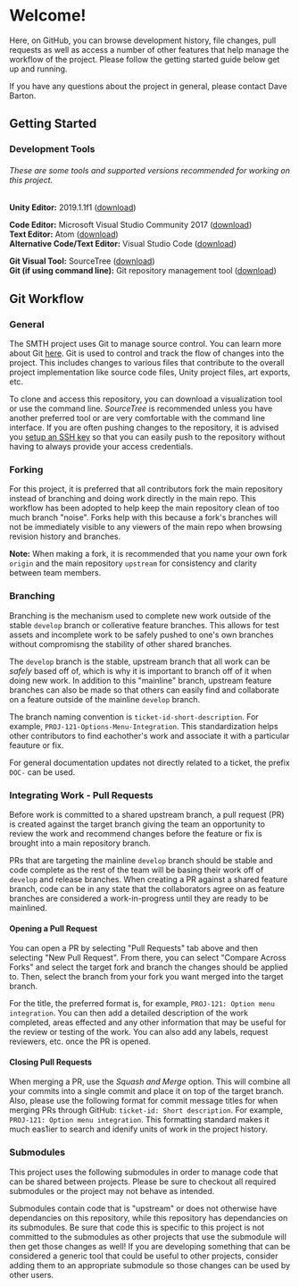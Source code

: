 # Welcome!
Here, on GitHub, you can browse development history, file changes, pull requests as well as access a number of other features that help manage the workflow of the project. Please follow the getting started guide below get up and running.

If you have any questions about the project in general, please contact Dave Barton.

## Getting Started

### Development Tools
###### These are some tools and supported versions recommended for working on this project.
**Unity Editor:** 2019.1.1f1 ([download](https://unity3d.com/get-unity/download))  

**Code Editor:** Microsoft Visual Studio Community 2017 ([download](https://visualstudio.microsoft.com/downloads/))  
**Text Editor:** Atom ([download](https://atom.io/))  
**Alternative Code/Text Editor:** Visual Studio Code ([download](https://code.visualstudio.com/Download))  

**Git Visual Tool:** SourceTree ([download](https://www.sourcetreeapp.com/))  
**Git (if using command line):** Git repository management tool ([download](https://git-scm.com/downloads))

## Git Workflow
### General
The SMTH project uses Git to manage source control. You can learn more about Git [here](https://git-scm.com/). Git is used to control and track the flow of changes into the project. This includes changes to various files that contribute to the overall project implementation like source code files, Unity project files, art exports, etc.
  
To clone and access this repository, you can download a visualization tool or use the command line. _SourceTree_ is recommended unless you have another preferred tool or are very comfortable with the command line interface. If you are often pushing changes to the repository, it is advised you [setup an SSH key](https://help.github.com/en/enterprise/2.15/user/articles/adding-a-new-ssh-key-to-your-github-account) so that you can easily push to the repository without having to always provide your access credentials.

### Forking

For this project, it is preferred that all contributors fork the main repository instead of branching and doing work directly in the main repo. This workflow has been adopted to help keep the main repository clean of too much branch "noise". Forks help with this because a fork's branches will not be immediately visible to any viewers of the main repo when browsing revision history and branches.  

**Note:** When making a fork, it is recommended that you name your own fork `origin` and the main repository `upstream` for consistency and clarity between team members.

### Branching

Branching is the mechanism used to complete new work outside of the stable `develop` branch or collerative feature branches. This allows for test assets and incomplete work to be safely pushed to one's own branches without compromisng the stability of other shared branches.

The `develop` branch is the stable, upstream branch that all work can be _safely_ based off of, which is why it is important to branch off of it when doing new work. In addition to this "mainline" branch, upstream feature branches can also be made so that others can easily find and collaborate on a feature outside of the mainline `develop` branch.

The branch naming convention is `ticket-id-short-description`. For example, `PROJ-121-Options-Menu-Integration`. This standardization helps other contributors to find eachother's work and associate it with a particular feauture or fix.  

For general documentation updates not directly related to a ticket, the prefix `DOC-` can be used.

### Integrating Work - Pull Requests

Before work is committed to a shared upstream branch, a pull request (PR) is created against the target branch giving the team an opportunity to review the work and recommend changes before the feature or fix is brought into a main repository branch.  

PRs that are targeting the mainline `develop` branch should be stable and code complete as the rest of the team will be basing their work off of `develop` and release branches. When creating a PR against a shared feature branch, code can be in any state that the collaborators agree on as feature branches are considered a work-in-progress until they are ready to be mainlined. 

#### Opening a Pull Request

You can open a PR by selecting "Pull Requests" tab above and then selecting "New Pull Request". From there, you can select "Compare Across Forks" and select the target fork and branch the changes should be applied to. Then, select the branch from your fork you want merged into the target branch.  

For the title, the preferred format is, for example, `PROJ-121: Option menu integration`. You can then add a detailed description of the work completed, areas effected and any other information that may be useful for the review or testing of the work. You can also add any labels, request reviewers, etc. once the PR is opened.  

#### Closing Pull Requests

When merging a PR, use the _Squash and Merge_ option. This will combine all your commits into a single commit and place it on top of the target branch. Also, please use the following format for commit message titles for when merging PRs through GitHub: `ticket-id: Short description`. For example, `PROJ-121: Option menu integration`. This formatting standard makes it much eas1ier to search and idenify units of work in the project history.

### Submodules
This project uses the following submodules in order to manage code that can be shared between projects. Please be sure to checkout all required submodules or the project may not behave as intended.  

Submodules contain code that is "upstream" or does not otherwise have dependancies on this repository, while this repository has dependancies on its submodules. Be sure that code this is specific to this project is not committed to the submodules as other projects that use the submodule will then get those changes as well! If you are developing something that can be considered a generic tool that could be useful to other projects, consider adding them to an appropriate submodule so those changes can be used by other users.  

